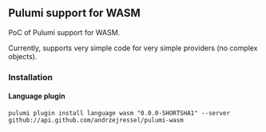## Pulumi support for WASM

PoC of Pulumi support for WASM.

Currently, supports very simple code for very simple providers (no complex objects). 

### Installation

#### Language plugin

```
pulumi plugin install language wasm "0.0.0-SHORTSHA1" --server github://api.github.com/andrzejressel/pulumi-wasm
```